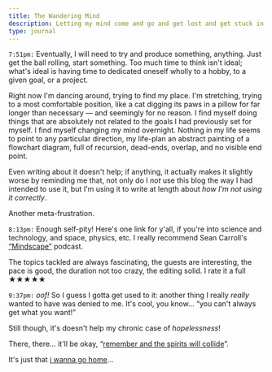```yaml
---
title: The Wandering Mind
description: Letting my mind come and go and get lost and get stuck in the ravine of self-destruction
type: journal
---
```


`7:51pm:` Eventually, I will need to try and produce something, anything. Just get the ball rolling, start something. Too much time to think isn't ideal; what's ideal is having time to dedicated oneself wholly to a hobby, to a given goal, or a project.

Right now I'm dancing around, trying to find my place. I'm stretching, trying to a most comfortable position, like a cat digging its paws in a pillow for far longer than necessary — and seemingly for no reason. I find myself doing things that are absolutely not related to the goals I had previously set for myself. I find myself changing my mind overnight. Nothing in my life seems to point to any particular direction, my life-plan an abstract painting of a flowchart diagram, full of recursion, dead-ends, overlap, and no visible end point.

Even writing about it doesn't help; if anything, it actually makes it slightly worse by reminding me that, not only do I *not* use this blog the way I had intended to use it, but I'm using it to write at length about _how I'm not using it correctly_.

Another meta-frustration.

`8:13pm:` Enough self-pity! Here's one link for y'all, if you're into science and technology, and space, physics, etc. I really recommend Sean Carroll's [“Mindscape”](https://www.preposterousuniverse.com/podcast/) podcast.

The topics tackled are always fascinating, the guests are interesting, the pace is good, the duration not too crazy, the editing solid. I rate it a full ★★★★★

`9:37pm:` _oof!_ So I guess I gotta get used to it: another thing I really _really_ wanted to have was denied to me. It's cool, you know... “you can't always get what you want!”

Still though, it's doesn't help my chronic case of _hopelessness_!

There, there... it'll be okay, “[remember and the spirits will collide](https://www.youtube.com/watch?v=AdHJurX0yVA)”.

It's just that [i wanna go home](https://www.youtube.com/watch?v=vjUOJEXiX3g)...
